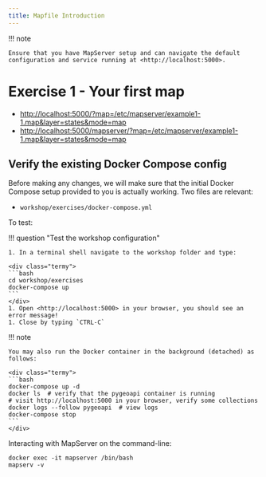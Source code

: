 ```yaml
---
title: Mapfile Introduction
---
```


!!! note

    Ensure that you have MapServer setup and can navigate the default configuration and service running at <http://localhost:5000>.

# Exercise 1 - Your first map

- <http://localhost:5000/?map=/etc/mapserver/example1-1.map&layer=states&mode=map>
- <http://localhost:5000/mapserver/?map=/etc/mapserver/example1-1.map&layer=states&mode=map>


## Verify the existing Docker Compose config

Before making any changes, we will make sure that the initial Docker Compose
setup provided to you is actually working. Two files are relevant:

* `workshop/exercises/docker-compose.yml`

To test:

!!! question "Test the workshop configuration"

    1. In a terminal shell navigate to the workshop folder and type:

    <div class="termy">
    ```bash
    cd workshop/exercises
    docker-compose up
    ```
    </div>
    1. Open <http://localhost:5000> in your browser, you should see an error message!
    1. Close by typing `CTRL-C`

!!! note

    You may also run the Docker container in the background (detached) as follows:

    <div class="termy">
    ```bash
    docker-compose up -d
    docker ls  # verify that the pygeoapi container is running
    # visit http://localhost:5000 in your browser, verify some collections
    docker logs --follow pygeoapi  # view logs
    docker-compose stop
    ```
    </div>


Interacting with MapServer on the command-line:

```
docker exec -it mapserver /bin/bash
mapserv -v
```
